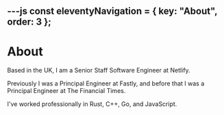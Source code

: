 ---js
const eleventyNavigation = {
	key: "About",
	order: 3
};
---
# About

Based in the UK, I am a Senior Staff Software Engineer at Netlify.

Previously I was a Principal Engineer at Fastly, and before that I was a Principal Engineer at The Financial Times.

I've worked professionally in Rust, C++, Go, and JavaScript.
